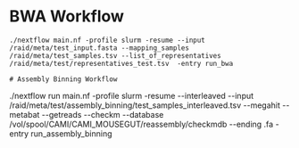 

# BWA Workflow

```
./nextflow main.nf -profile slurm -resume --input /raid/meta/test_input.fasta --mapping_samples /raid/meta/test_samples.tsv --list_of_representatives /raid/meta/test/representatives_test.tsv  -entry run_bwa

# Assembly Binning Workflow

```
./nextflow run main.nf -profile slurm -resume  --interleaved --input /raid/meta/test/assembly_binning/test_samples_interleaved.tsv --megahit --metabat --getreads --checkm --database /vol/spool/CAMI/CAMI_MOUSEGUT/reassembly/checkmdb  --ending .fa -entry run_assembly_binning
```
